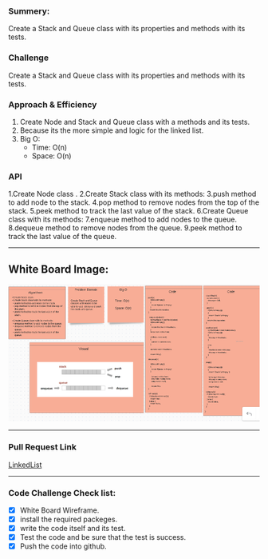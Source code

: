 ### Summery:

Create a Stack and Queue class with its properties and methods with its tests.


### Challenge 

Create a Stack and Queue class with its properties and methods with its tests.

### Approach & Efficiency
1. Create Node and Stack and Queue class with a methods and its tests.
2. Because its the more simple and logic for the linked list.
3. Big O: 
   - Time: O(n)
   - Space: O(n)


### API

1.Create Node class .
2.Create Stack class with its methods:
3.push method to add node to the stack.
4.pop method to remove nodes from the top of the stack.
5.peek method to track the last value of the stack.
6.Create Queue class with its methods:
7.enqueue method to add nodes to the queue.
8.dequeue method to remove nodes from the queue.
9.peek method to track the last value of the queue.


***********************************************************************************************


## White Board Image:

![Whiteboard Image for Code Challenge9](https://github.com/HaneenKh88/data-structures-and-algorithms/blob/main/code-challenges/401-CodeChellenges/assests/CodeChallenge09.png)


***********************************************************************************************
### Pull Request Link

[LinkedList](https://github.com/HaneenKh88/data-structures-and-algorithms/pull/28)

***********************************************************************************************

### Code Challenge Check list:

- [x] White Board Wireframe.
- [x] install the required packeges.
- [x] write the code itself and its test.
- [x] Test the code and be sure that the test is success.
- [x] Push the code into github.
